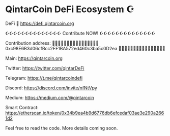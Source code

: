 # QintarCoin DeFi Ecosystem ☪️ 

DeFi 🧕 
https://defi.qintarcoin.org

☪️☪️☪️☪️☪️☪️☪️☪️☪️☪️☪️☪️☪️☪️
Contribute NOW!
☪️☪️☪️☪️☪️☪️☪️☪️☪️☪️☪️☪️☪️☪️


Contribution address:
🧕🧕🧕🧕🧕🧕🧕🧕🧕🧕🧕🧕🧕🧕🧕🧕
0xc98E6B3d06cfBcc2FF1BA572ed460c3ba5c0D2ea
🧕🧕🧕🧕🧕🧕🧕🧕🧕🧕🧕🧕🧕🧕🧕🧕

Main:
https://qintarcoin.org

Twitter:
https://twitter.com/qintarDeFi

Telegram:
https://t.me/qintarcoindefi

Discord:
https://discord.com/invite/nfNtVpy

Medium:
https://medium.com/@qintarcoin

Smart Contract:
https://etherscan.io/token/0x34b9ea4b9d6776db6efcedaf03ae3e290a2661d2

Feel free to read the code. More details coming soon.
